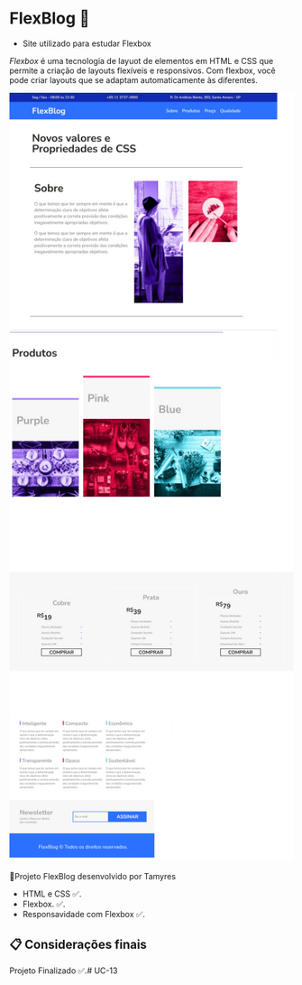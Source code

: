 # FlexBlog 📂

- Site utilizado para estudar Flexbox

_Flexbox_ é uma tecnologia de layuot de elementos em HTML e CSS que permite a criação de layouts flexíveis e responsivos. Com flexbox, você pode criar  layouts que se adaptam automaticamente às diferentes. 

<img src="./img/print 1.jpg">
<img src="./img/print 2.jpg">
<img src="./img/print 3.jpg">
<img src="./img/print 4.jpg">

📌Projeto FlexBlog desenvolvido por Tamyres

- HTML e CSS ✅.
- Flexbox. ✅.
- Responsavidade com Flexbox ✅.

## 📋 Considerações finais
Projeto Finalizado ✅.#   U C - 1 3 
 
 